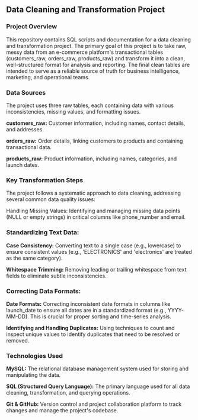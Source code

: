 ## Data Cleaning and Transformation Project

### Project Overview

This repository contains SQL scripts and documentation for a data cleaning and transformation project. The primary goal of this project is to take raw, messy data from an e-commerce platform's transactional tables (customers_raw, orders_raw, products_raw) and transform it into a clean, well-structured format for analysis and reporting. The final clean tables are intended to serve as a reliable source of truth for business intelligence, marketing, and operational teams.

### Data Sources
The project uses three raw tables, each containing data with various inconsistencies, missing values, and formatting issues.

**customers_raw:** Customer information, including names, contact details, and addresses.

**orders_raw:** Order details, linking customers to products and containing transactional data.

**products_raw:** Product information, including names, categories, and launch dates.

### Key Transformation Steps
The project follows a systematic approach to data cleaning, addressing several common data quality issues:

Handling Missing Values: Identifying and managing missing data points (NULL or empty strings) in critical columns like phone_number and email.

### Standardizing Text Data:

**Case Consistency:** Converting text to a single case (e.g., lowercase) to ensure consistent values (e.g., 'ELECTRONICS' and 'electronics' are treated as the same category).

**Whitespace Trimming:** Removing leading or trailing whitespace from text fields to eliminate subtle inconsistencies.

### Correcting Data Formats:

**Date Formats:** Correcting inconsistent date formats in columns like launch_date to ensure all dates are in a standardized format (e.g., YYYY-MM-DD). This is crucial for proper sorting and time-series analysis.

**Identifying and Handling Duplicates:** Using techniques to count and inspect unique values to identify duplicates that need to be resolved or removed.

### Technologies Used
**MySQL:** The relational database management system used for storing and manipulating the data.

**SQL (Structured Query Language):** The primary language used for all data cleaning, transformation, and querying operations.

**Git & GitHub:** Version control and project collaboration platform to track changes and manage the project's codebase.
